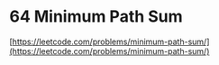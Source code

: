 # 64 Minimum Path Sum
[https://leetcode.com/problems/minimum-path-sum/](https://leetcode.com/problems/minimum-path-sum/)

